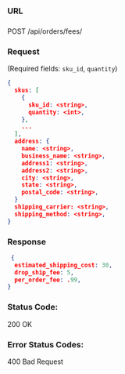 ###  URL

###

POST /api/orders/fees/

### Request

(Required fields: `sku_id`, `quantity`)

```json
{
  skus: [
    {
      sku_id: <string>,
      quantity: <int>,
    },
    ...
  ],
  address: {
    name: <string>,
    business_name: <string>,
    address1: <string>,
    address2: <string>,
    city: <string>,
    state: <string>,
    postal_code: <string>,
  }
  shipping_carrier: <string>,
  shipping_method: <string>,
}
```

### Response

```json
 {
  estimated_shipping_cost: 30,
  drop_ship_fee: 5,
  per_order_fee: .99,
}
```

### Status Code:
200 OK

### Error Status Codes:
400 Bad Request
